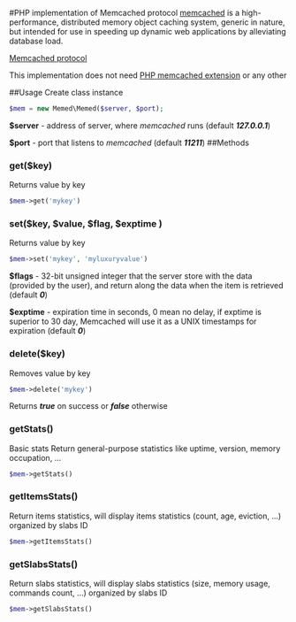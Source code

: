 #PHP implementation of Memcached protocol
[memcached](http://www.memcached.org/) is a high-performance, distributed memory object caching system, generic in nature, but intended for use in speeding up dynamic web applications by alleviating database load.

[Memcached protocol](https://github.com/memcached/memcached/blob/master/doc/protocol.txt)

This implementation does not need [PHP memcached extension](http://php.net/manual/en/book.memcached.php) or any other

##Usage
Сreate class instance
```php 
$mem = new Memed\Memed($server, $port);
```
**$server** - address of server, where _memcached_ runs (default **_127.0.0.1_**)

**$port** - port that listens to _memcached_ (default **_11211_**)
##Methods

### get($key)
Returns value by key
```php
$mem->get('mykey')
```

### set($key, $value, $flag, $exptime )
Returns value by key
```php
$mem->set('mykey', 'myluxuryvalue')
```
**$flags** - 32-bit unsigned integer that the server store with the data (provided by the user), and return along the data when the item is retrieved (default **_0_**)

**$exptime** -  expiration time in seconds, 0 mean no delay, if exptime is superior to 30 day, Memcached will use it as a UNIX timestamps for expiration (default **_0_**)

### delete($key)
Removes value by key
```php
$mem->delete('mykey')
```
Returns _**true**_ on success or _**false**_ otherwise
### getStats()
Basic stats
Return general-purpose statistics like uptime, version, memory occupation, …
```php
$mem->getStats()
```
### getItemsStats()
Return items statistics, will display items statistics (count, age, eviction, …) organized by slabs ID
```php
$mem->getItemsStats()
```
### getSlabsStats()
Return slabs statistics, will display slabs statistics (size, memory usage, commands count, …) organized by slabs ID
```php
$mem->getSlabsStats()
```